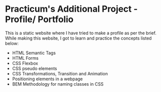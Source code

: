 # Practicum's Additional Project - Profile/ Portfolio
This is a static website where I have tried to make a profile as per the brief. While making this website, I got to learn and practice the concepts listed below:  
- HTML Semantic Tags
- HTML Forms
- CSS Flexbox
- CSS pseudo elements
- CSS Transformations, Transition and Animation
- Positioning elements in a webpage
- BEM Methodology for naming classes in CSS

